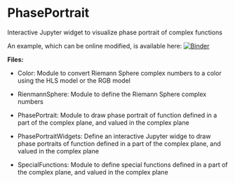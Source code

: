 # PhasePortrait
Interactive Jupyter widget to visualize phase portrait of complex functions

An example, which can be online modified, is available here:
[![Binder](https://mybinder.org/badge_logo.svg)](https://mybinder.org/v2/gh/tolliob/PhasePortrait/master?filepath=.%2FExample.ipynb)


__**Files:**__

* Color:                Module to convert Riemann Sphere complex numbers to
                        a color using the HLS model or the RGB model

* RienmannSphere:       Module to define the Riemann Sphere complex numbers

* PhasePortrait:        Module to draw phase portrait of function defined
                        in a part of the complex plane, and valued in the
                        complex plane

* PhasePortraitWidgets: Define an interactive Jupyter widge to draw phase portraits
                        of function defined in a part of the complex plane, and valued
                        in the complex plane

* SpecialFunctions:     Module to define special functions defined in a part of
                        the complex plane, and valued in the complex plane
